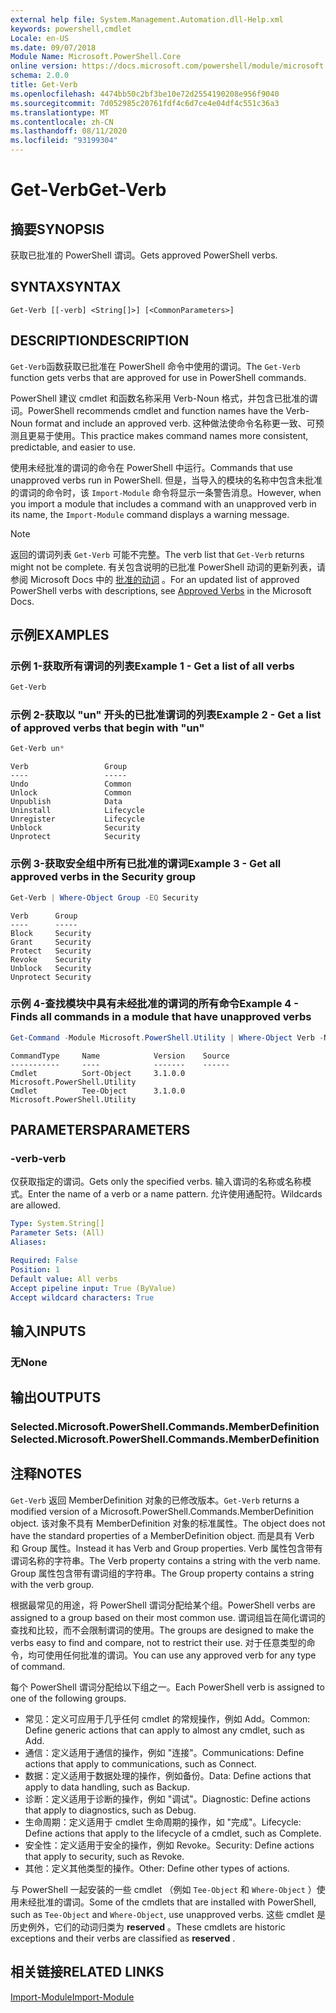 ```yaml
---
external help file: System.Management.Automation.dll-Help.xml
keywords: powershell,cmdlet
Locale: en-US
ms.date: 09/07/2018
Module Name: Microsoft.PowerShell.Core
online version: https://docs.microsoft.com/powershell/module/microsoft.powershell.core/functions/get-verb?view=powershell-5.1&WT.mc_id=ps-gethelp
schema: 2.0.0
title: Get-Verb
ms.openlocfilehash: 4474bb50c2bf3be10e72d2554190208e956f9040
ms.sourcegitcommit: 7d052985c20761fdf4c6d7ce4e04df4c551c36a3
ms.translationtype: MT
ms.contentlocale: zh-CN
ms.lasthandoff: 08/11/2020
ms.locfileid: "93199304"
---
```

# <span data-ttu-id="0fa78-103">Get-Verb</span><span class="sxs-lookup"><span data-stu-id="0fa78-103">Get-Verb</span></span>

## <span data-ttu-id="0fa78-104">摘要</span><span class="sxs-lookup"><span data-stu-id="0fa78-104">SYNOPSIS</span></span>
<span data-ttu-id="0fa78-105">获取已批准的 PowerShell 谓词。</span><span class="sxs-lookup"><span data-stu-id="0fa78-105">Gets approved PowerShell verbs.</span></span>

## <span data-ttu-id="0fa78-106">SYNTAX</span><span class="sxs-lookup"><span data-stu-id="0fa78-106">SYNTAX</span></span>

```
Get-Verb [[-verb] <String[]>] [<CommonParameters>]
```

## <span data-ttu-id="0fa78-107">DESCRIPTION</span><span class="sxs-lookup"><span data-stu-id="0fa78-107">DESCRIPTION</span></span>

<span data-ttu-id="0fa78-108">`Get-Verb`函数获取已批准在 PowerShell 命令中使用的谓词。</span><span class="sxs-lookup"><span data-stu-id="0fa78-108">The `Get-Verb` function gets verbs that are approved for use in PowerShell commands.</span></span>

<span data-ttu-id="0fa78-109">PowerShell 建议 cmdlet 和函数名称采用 Verb-Noun 格式，并包含已批准的谓词。</span><span class="sxs-lookup"><span data-stu-id="0fa78-109">PowerShell recommends cmdlet and function names have the Verb-Noun format and include an approved verb.</span></span> <span data-ttu-id="0fa78-110">这种做法使命令名称更一致、可预测且更易于使用。</span><span class="sxs-lookup"><span data-stu-id="0fa78-110">This practice makes command names more consistent, predictable, and easier to use.</span></span>

<span data-ttu-id="0fa78-111">使用未经批准的谓词的命令在 PowerShell 中运行。</span><span class="sxs-lookup"><span data-stu-id="0fa78-111">Commands that use unapproved verbs run in PowerShell.</span></span> <span data-ttu-id="0fa78-112">但是，当导入的模块的名称中包含未批准的谓词的命令时，该 `Import-Module` 命令将显示一条警告消息。</span><span class="sxs-lookup"><span data-stu-id="0fa78-112">However, when you import a module that includes a command with an unapproved verb in its name, the `Import-Module` command displays a warning message.</span></span>

> [!NOTE]
> <span data-ttu-id="0fa78-113">返回的谓词列表 `Get-Verb` 可能不完整。</span><span class="sxs-lookup"><span data-stu-id="0fa78-113">The verb list that `Get-Verb` returns might not be complete.</span></span> <span data-ttu-id="0fa78-114">有关包含说明的已批准 PowerShell 动词的更新列表，请参阅 Microsoft Docs 中的 [批准的动词](../../docs-conceptual/developer/cmdlet/approved-verbs-for-windows-powershell-commands.md) 。</span><span class="sxs-lookup"><span data-stu-id="0fa78-114">For an updated list of approved PowerShell verbs with descriptions, see [Approved Verbs](../../docs-conceptual/developer/cmdlet/approved-verbs-for-windows-powershell-commands.md) in the Microsoft Docs.</span></span>

## <span data-ttu-id="0fa78-115">示例</span><span class="sxs-lookup"><span data-stu-id="0fa78-115">EXAMPLES</span></span>

### <span data-ttu-id="0fa78-116">示例 1-获取所有谓词的列表</span><span class="sxs-lookup"><span data-stu-id="0fa78-116">Example 1 - Get a list of all verbs</span></span>

```powershell
Get-Verb
```

### <span data-ttu-id="0fa78-117">示例 2-获取以 "un" 开头的已批准谓词的列表</span><span class="sxs-lookup"><span data-stu-id="0fa78-117">Example 2 - Get a list of approved verbs that begin with "un"</span></span>

```powershell
Get-Verb un*
```

```Output
Verb                 Group
----                 -----
Undo                 Common
Unlock               Common
Unpublish            Data
Uninstall            Lifecycle
Unregister           Lifecycle
Unblock              Security
Unprotect            Security
```

### <span data-ttu-id="0fa78-118">示例 3-获取安全组中所有已批准的谓词</span><span class="sxs-lookup"><span data-stu-id="0fa78-118">Example 3 - Get all approved verbs in the Security group</span></span>

```powershell
Get-Verb | Where-Object Group -EQ Security
```

```Output
Verb      Group
----      -----
Block     Security
Grant     Security
Protect   Security
Revoke    Security
Unblock   Security
Unprotect Security
```

### <span data-ttu-id="0fa78-119">示例 4-查找模块中具有未经批准的谓词的所有命令</span><span class="sxs-lookup"><span data-stu-id="0fa78-119">Example 4 - Finds all commands in a module that have unapproved verbs</span></span>

```powershell
Get-Command -Module Microsoft.PowerShell.Utility | Where-Object Verb -NotIn (Get-Verb).Verb
```

```Output
CommandType     Name            Version    Source
-----------     ----            -------    ------
Cmdlet          Sort-Object     3.1.0.0    Microsoft.PowerShell.Utility
Cmdlet          Tee-Object      3.1.0.0    Microsoft.PowerShell.Utility
```

## <span data-ttu-id="0fa78-120">PARAMETERS</span><span class="sxs-lookup"><span data-stu-id="0fa78-120">PARAMETERS</span></span>

### <span data-ttu-id="0fa78-121">-verb</span><span class="sxs-lookup"><span data-stu-id="0fa78-121">-verb</span></span>

<span data-ttu-id="0fa78-122">仅获取指定的谓词。</span><span class="sxs-lookup"><span data-stu-id="0fa78-122">Gets only the specified verbs.</span></span>
<span data-ttu-id="0fa78-123">输入谓词的名称或名称模式。</span><span class="sxs-lookup"><span data-stu-id="0fa78-123">Enter the name of a verb or a name pattern.</span></span>
<span data-ttu-id="0fa78-124">允许使用通配符。</span><span class="sxs-lookup"><span data-stu-id="0fa78-124">Wildcards are allowed.</span></span>

```yaml
Type: System.String[]
Parameter Sets: (All)
Aliases:

Required: False
Position: 1
Default value: All verbs
Accept pipeline input: True (ByValue)
Accept wildcard characters: True
```

## <span data-ttu-id="0fa78-125">输入</span><span class="sxs-lookup"><span data-stu-id="0fa78-125">INPUTS</span></span>

### <span data-ttu-id="0fa78-126">无</span><span class="sxs-lookup"><span data-stu-id="0fa78-126">None</span></span>

## <span data-ttu-id="0fa78-127">输出</span><span class="sxs-lookup"><span data-stu-id="0fa78-127">OUTPUTS</span></span>

### <span data-ttu-id="0fa78-128">Selected.Microsoft.PowerShell.Commands.MemberDefinition</span><span class="sxs-lookup"><span data-stu-id="0fa78-128">Selected.Microsoft.PowerShell.Commands.MemberDefinition</span></span>

## <span data-ttu-id="0fa78-129">注释</span><span class="sxs-lookup"><span data-stu-id="0fa78-129">NOTES</span></span>

<span data-ttu-id="0fa78-130">`Get-Verb` 返回 MemberDefinition 对象的已修改版本。</span><span class="sxs-lookup"><span data-stu-id="0fa78-130">`Get-Verb` returns a modified version of a Microsoft.PowerShell.Commands.MemberDefinition object.</span></span>
<span data-ttu-id="0fa78-131">该对象不具有 MemberDefinition 对象的标准属性。</span><span class="sxs-lookup"><span data-stu-id="0fa78-131">The object does not have the standard properties of a MemberDefinition object.</span></span> <span data-ttu-id="0fa78-132">而是具有 Verb 和 Group 属性。</span><span class="sxs-lookup"><span data-stu-id="0fa78-132">Instead it has Verb and Group properties.</span></span> <span data-ttu-id="0fa78-133">Verb 属性包含带有谓词名称的字符串。</span><span class="sxs-lookup"><span data-stu-id="0fa78-133">The Verb property contains a string with the verb name.</span></span> <span data-ttu-id="0fa78-134">Group 属性包含带有谓词组的字符串。</span><span class="sxs-lookup"><span data-stu-id="0fa78-134">The Group property contains a string with the verb group.</span></span>

<span data-ttu-id="0fa78-135">根据最常见的用途，将 PowerShell 谓词分配给某个组。</span><span class="sxs-lookup"><span data-stu-id="0fa78-135">PowerShell verbs are assigned to a group based on their most common use.</span></span> <span data-ttu-id="0fa78-136">谓词组旨在简化谓词的查找和比较，而不会限制谓词的使用。</span><span class="sxs-lookup"><span data-stu-id="0fa78-136">The groups are designed to make the verbs easy to find and compare, not to restrict their use.</span></span> <span data-ttu-id="0fa78-137">对于任意类型的命令，均可使用任何批准的谓词。</span><span class="sxs-lookup"><span data-stu-id="0fa78-137">You can use any approved verb for any type of command.</span></span>

<span data-ttu-id="0fa78-138">每个 PowerShell 谓词分配给以下组之一。</span><span class="sxs-lookup"><span data-stu-id="0fa78-138">Each PowerShell verb is assigned to one of the following groups.</span></span>

- <span data-ttu-id="0fa78-139">常见：定义可应用于几乎任何 cmdlet 的常规操作，例如 Add。</span><span class="sxs-lookup"><span data-stu-id="0fa78-139">Common: Define generic actions that can apply to almost any cmdlet, such as Add.</span></span>
- <span data-ttu-id="0fa78-140">通信：定义适用于通信的操作，例如 "连接"。</span><span class="sxs-lookup"><span data-stu-id="0fa78-140">Communications:  Define actions that apply to communications, such as Connect.</span></span>
- <span data-ttu-id="0fa78-141">数据：定义适用于数据处理的操作，例如备份。</span><span class="sxs-lookup"><span data-stu-id="0fa78-141">Data:  Define actions that apply to data handling, such as Backup.</span></span>
- <span data-ttu-id="0fa78-142">诊断：定义适用于诊断的操作，例如 "调试"。</span><span class="sxs-lookup"><span data-stu-id="0fa78-142">Diagnostic: Define actions that apply to diagnostics, such as Debug.</span></span>
- <span data-ttu-id="0fa78-143">生命周期：定义适用于 cmdlet 生命周期的操作，如 "完成"。</span><span class="sxs-lookup"><span data-stu-id="0fa78-143">Lifecycle: Define actions that apply to the lifecycle of a cmdlet, such as Complete.</span></span>
- <span data-ttu-id="0fa78-144">安全性：定义适用于安全的操作，例如 Revoke。</span><span class="sxs-lookup"><span data-stu-id="0fa78-144">Security: Define actions that apply to security, such as Revoke.</span></span>
- <span data-ttu-id="0fa78-145">其他：定义其他类型的操作。</span><span class="sxs-lookup"><span data-stu-id="0fa78-145">Other: Define other types of actions.</span></span>

<span data-ttu-id="0fa78-146">与 PowerShell 一起安装的一些 cmdlet （例如 `Tee-Object` 和 `Where-Object` ）使用未经批准的谓词。</span><span class="sxs-lookup"><span data-stu-id="0fa78-146">Some of the cmdlets that are installed with PowerShell, such as `Tee-Object` and `Where-Object`, use unapproved verbs.</span></span> <span data-ttu-id="0fa78-147">这些 cmdlet 是历史例外，它们的动词归类为 **reserved** 。</span><span class="sxs-lookup"><span data-stu-id="0fa78-147">These cmdlets are historic exceptions and their verbs are classified as **reserved** .</span></span>

## <span data-ttu-id="0fa78-148">相关链接</span><span class="sxs-lookup"><span data-stu-id="0fa78-148">RELATED LINKS</span></span>

[<span data-ttu-id="0fa78-149">Import-Module</span><span class="sxs-lookup"><span data-stu-id="0fa78-149">Import-Module</span></span>](import-module.md)
